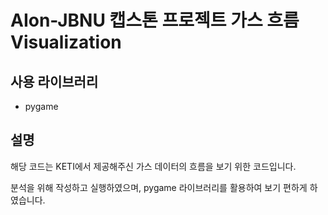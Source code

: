 # AIon-JBNU 캡스톤 프로젝트 가스 흐름 Visualization

## 사용 라이브러리
- pygame

## 설명
해당 코드는 KETI에서 제공해주신 가스 데이터의 흐름을 보기 위한 코드입니다.

분석을 위해 작성하고 실행하였으며, pygame 라이브러리를 활용하여 보기 편하게 하였습니다.

